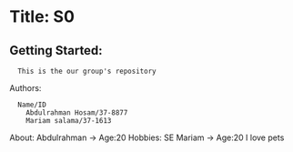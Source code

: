 
  
# Title: S0
## Getting Started:
      This is the our group's repository
Authors:

      Name/ID
        Abdulrahman Hosam/37-8877
        Mariam salama/37-1613

About:
    Abdulrahman -> Age:20
                   Hobbies: SE
    Mariam -> Age:20
                  I love pets
                   
                   
